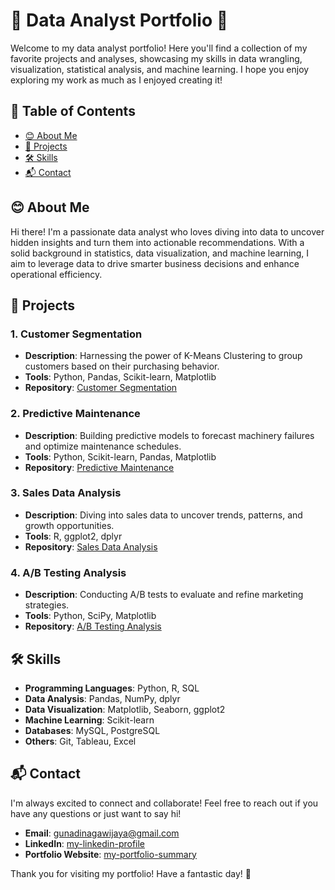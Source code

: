 # 🎉 Data Analyst Portfolio 🎉

Welcome to my data analyst portfolio! Here you'll find a collection of my favorite projects and analyses, showcasing my skills in data wrangling, visualization, statistical analysis, and machine learning. I hope you enjoy exploring my work as much as I enjoyed creating it!

## 🌟 Table of Contents

- [😊 About Me](#-about-me)
- [🚀 Projects](#-projects)
- [🛠️ Skills](#-skills)
- [📬 Contact](#-contact)

## 😊 About Me

Hi there! I'm a passionate data analyst who loves diving into data to uncover hidden insights and turn them into actionable recommendations. With a solid background in statistics, data visualization, and machine learning, I aim to leverage data to drive smarter business decisions and enhance operational efficiency.

## 🚀 Projects

### 1. Customer Segmentation
- **Description**: Harnessing the power of K-Means Clustering to group customers based on their purchasing behavior.
- **Tools**: Python, Pandas, Scikit-learn, Matplotlib
- **Repository**: [Customer Segmentation](link-to-repository)

### 2. Predictive Maintenance
- **Description**: Building predictive models to forecast machinery failures and optimize maintenance schedules.
- **Tools**: Python, Scikit-learn, Pandas, Matplotlib
- **Repository**: [Predictive Maintenance](link-to-repository)

### 3. Sales Data Analysis
- **Description**: Diving into sales data to uncover trends, patterns, and growth opportunities.
- **Tools**: R, ggplot2, dplyr
- **Repository**: [Sales Data Analysis](link-to-repository)

### 4. A/B Testing Analysis
- **Description**: Conducting A/B tests to evaluate and refine marketing strategies.
- **Tools**: Python, SciPy, Matplotlib
- **Repository**: [A/B Testing Analysis](link-to-repository)

## 🛠️ Skills

- **Programming Languages**: Python, R, SQL
- **Data Analysis**: Pandas, NumPy, dplyr
- **Data Visualization**: Matplotlib, Seaborn, ggplot2
- **Machine Learning**: Scikit-learn
- **Databases**: MySQL, PostgreSQL
- **Others**: Git, Tableau, Excel

## 📬 Contact

I'm always excited to connect and collaborate! Feel free to reach out if you have any questions or just want to say hi!

- **Email**: [gunadinagawijaya@gmail.com](mailto:gunadinagawijaya@gmail.com)
- **LinkedIn**: [my-linkedin-profile](https://www.linkedin.com/in/gunadi-naga-wijaya-432226151/)
- **Portfolio Website**: [my-portfolio-summary](link-to-website)

Thank you for visiting my portfolio! Have a fantastic day! 🎉
